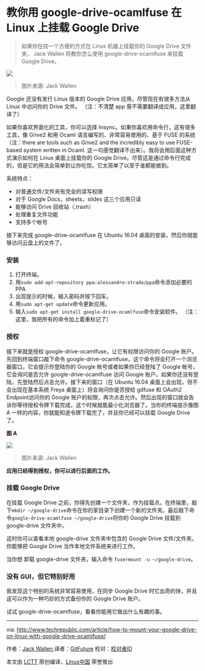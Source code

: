 教你用 google-drive-ocamlfuse 在 Linux 上挂载 Google Drive
=====================

>如果你在找一个方便的方式在 Linux 机器上挂载你的 Google Drive 文件夹， Jack Wallen 将教你怎么使用 google-drive-ocamlfuse 来挂载 Google Drive。

![](http://tr4.cbsistatic.com/hub/i/2016/05/18/ee5d7b81-e5be-4b24-843d-d3ca99230a63/651be96ac8714698f8100afa6883e64d/linuxcloudhero.jpg)
>图片来源: Jack Wallen

Google 还没有发行 Linux 版本的 Google Drive 应用，尽管现在有很多方法从 Linux 中访问你的 Drive 文件。
（注：不清楚 app 需不需要翻译成应用，这里翻译了）

如果你喜欢界面化的工具，你可以选择 Insync。如果你喜欢用命令行，这有很多工具，像 Grive2 和用 Ocaml 语言编写的、非常容易使用的、基于 FUSE 的系统（注：there are tools such as Grive2 and the incredibly easy to use FUSE-based system written in Ocaml. 这一句感觉翻译不出来）。我将会用后面这种方式演示如何在 Linux 桌面上挂载你的 Google Drive。尽管这是通过命令行完成的，但是它的用法会简单到让你吃惊。它太简单了以至于谁都能做到。

系统特点：

- 对普通文件/文件夹有完全的读写权限
- 对于 Google Docs，sheets，slides 这三个应用只读
- 能够访问 Drive 回收站（.trash）
- 处理重复文件功能
- 支持多个帐号

接下来完成 google-drive-ocamlfuse 在 Ubuntu 16.04 桌面的安装，然后你就能够访问云盘上的文件了。

### 安装

1. 打开终端。
2. 用`sudo add-apt-repository ppa:alessandro-strada/ppa`命令添加必要的 PPA
3. 出现提示的时候，输入密码并按下回车。
4. 用`sudo apt-get update`命令更新应用。
5. 输入`sudo apt-get install google-drive-ocamlfuse`命令安装软件。
（注：这里，我把所有的命令加上着重标记了）

### 授权

接下来就是授权 google-drive-ocamlfuse，让它有权限访问你的 Google 账户。先回到终端窗口敲下命令 google-drive-ocamlfuse，这个命令将会打开一个浏览器窗口，它会提示你登陆你的 Google 帐号或者如果你已经登陆了 Google 帐号，它会询问是否允许 google-drive-ocamlfuse 访问 Google 账户。如果你还没有登陆，先登陆然后点击允许。接下来的窗口（在 Ubuntu 16.04 桌面上会出现，但不会出现在基本系统 Freya 桌面上）将会询问你是否授给 gdfuse 和 OAuth2 Endpoint访问你的 Google 账户的权限，再次点击允许。然后出现的窗口就会告诉你等待授权令牌下载完成，这个时候就能最小化浏览器了。当你的终端提示像图 A 一样的内容，你就能知道令牌下载完了，并且你已经可以挂载 Google Drive 了。

**图 A**

![](http://tr4.cbsistatic.com/hub/i/r/2016/05/18/a493122b-445f-4aca-8974-5ec41192eede/resize/620x/6ae5907ad2c08dc7620b7afaaa9e389c/googledriveocamlfuse3.png)
>图片来源: Jack Wallen

**应用已经得到授权，你可以进行后面的工作。**

### 挂载 Google Drive

在挂载 Google Drive 之前，你得先创建一个文件夹，作为挂载点。在终端里，敲下`mkdir ~/google-drive`命令在你的家目录下创建一个新的文件夹。最后敲下命令`google-drive-ocamlfuse ~/google-drive`将你的 Google Drive 挂载到 google-drive 文件夹中。

这时你可以查看本地 google-drive 文件夹中包含的 Google Drive 文件/文件夹。你能够把 Google Drive 当作本地文件系统来进行工作。

当你想 卸载 google-drive 文件夹，输入命令 `fusermount -u ~/google-drive`。

### 没有 GUI，但它特别好用

我发现这个特别的系统非常容易使用，在同步 Google Drive 时它出奇的快，并且这可以作为一种巧妙的方式备份你的 Google Drive 账户。

试试 google-drive-ocamlfuse，看看你能用它做出什么有趣的事。

--------------------------------------------------------------------------------

via: http://www.techrepublic.com/article/how-to-mount-your-google-drive-on-linux-with-google-drive-ocamlfuse/

作者：[Jack Wallen ][a]
译者：[GitFuture](https://github.com/GitFuture)
校对：[校对者ID](https://github.com/校对者ID)

本文由 [LCTT](https://github.com/LCTT/TranslateProject) 原创编译，[Linux中国](https://linux.cn/) 荣誉推出

[a]: http://www.techrepublic.com/search/?a=jack+wallen
